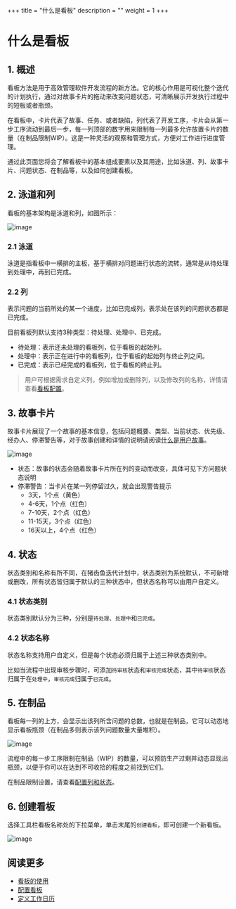+++
title = "什么是看板"
description = ""
weight = 1
+++

# 什么是看板

## 1. 概述

看板方法是用于高效管理软件开发流程的新方法。它的核心作用是可视化整个迭代的计划执行，通过对故事卡片的拖动来改变问题状态，可清晰展示开发执行过程中的短板或者瓶颈。

在看板中，卡片代表了故事、任务、或者缺陷，列代表了开发工序，卡片会从第一步工序流动到最后一步，每一列顶部的数字用来限制每一列最多允许放置卡片的数量（在制品限制WIP）。这是一种灵活的观察和管理方式，方便对工作进行进度管理。

通过此页面您将会了解看板中的基本组成要素以及其用途，比如泳道、列、故事卡片、问题状态、在制品等，以及如何创建看板。

## 2. 泳道和列

看板的基本架构是泳道和列，如图所示：

![image](/docs/user-guide/cooperation/iteration-plan/image/scrumboard-02.png)

### 2.1 泳道

泳道是指看板中一横排的主板，基于横排对问题进行状态的流转，通常是从待处理到处理中，再到已完成。

### 2.2 列

表示问题的当前所处的某一个进度，比如已完成列，表示处在该列的问题状态都是已完成。

目前看板列默认支持3种类型：待处理、处理中、已完成。

- 待处理：表示还未处理的看板列，位于看板的起始列。
- 处理中：表示正在进行中的看板列，位于看板的起始列与终止列之间。
- 已完成：表示已经完成的看板列，位于看板的终止列。

> 用户可根据需求自定义列，例如增加或删除列，以及修改列的名称，详情请查看[看板配置](../config)。

## 3. 故事卡片

故事卡片展现了一个故事的基本信息，包括问题概要、类型、当前状态、优先级、经办人、停滞警告等，对于故事创建和详情的说明请阅读[什么是用户故事](../../work-lists/user-story)。

![image](/docs/user-guide/cooperation/iteration-plan/image/scrumboard-03.png)

- 状态：故事的状态会随着故事卡片所在列的变动而改变，具体可见下方问题状态说明
- 停滞警告：当卡片在某一列停留过久，就会出现警告提示
    - 3天，1个点（黄色）
    - 4-6天，1个点（红色）
    - 7-10天，2个点（红色）
    - 11-15天，3个点（红色）
    - 16天以上，4个点（红色）

## 4. 状态

状态类别和名称有所不同，在猪齿鱼迭代计划中，状态类别为系统默认，不可新增或删改，所有状态皆归属于默认的三种状态中，但状态名称可以由用户自定义。

### 4.1 状态类别

状态类别默认分为三种，分别是`待处理`、`处理中`和`已完成`。

### 4.2 状态名称

状态名称支持用户自定义，但是每个状态必须归属于上述三种状态类别中。

比如当流程中出现审核步骤时，可添加`待审核`状态和`审核完成`状态，其中`待审核`状态归属于在`处理中`，`审核完成`归属于`已完成`。

## 5. 在制品

看板每一列的上方，会显示出该列所含问题的总数，也就是在制品，它可以动态地显示看板瓶颈（在制品多则表示该列问题数量大量堆积）。

![image](/docs/user-guide/cooperation/iteration-plan/image/scrumboard-04.png)

流程中的每一步工序限制在制品（WIP）的数量，可以预防生产过剩并动态显现出瓶颈，以便于你可以在达到不可收拾的程度之前找到它们。

在制品限制设置，请查看[配置列和状态](../config)。

## 6. 创建看板

选择工具栏看板名称处的下拉菜单，单击末尾的`创建看板`，即可创建一个新看板。

![image](/docs/user-guide/cooperation/iteration-plan/image/scrumboard-05.png)

## 阅读更多

- [看板的使用](../useboard)
- [配置看板](../config)
- [定义工作日历](../jounal)